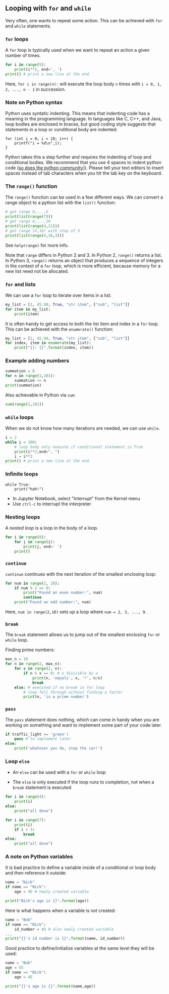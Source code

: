 ## Looping with `for` and `while`

Very often, one wants to repeat some action. This can be achieved with `for`
and `while` statements.

### `for` loops

A `for` loop is typically used when we want to repeat an action a given number
of times.

```python
for i in range(5):
    print(i**2, end=', ')
print() # print a new line at the end
```

Here, `for i in range(n):` will execute the loop body `n` times with `i = 0, 1,
2, ..., n - 1` in succession.

### Note on Python syntax

Python uses syntatic indenting.  This means that indenting code has a meaning in
the programming language.  In languages like C, C++, and Java, loop bodies are
enclosed in braces, but good coding style suggests that statements in a loop or
conditional body are indented:

```
for (int i = 0; i < 10; i++) {
    printf("i = %d\n",i);
}
```

Python takes this a step further and requires the indenting of loop and
conditional bodies.  We recommend that you use 4 spaces to indent python code
([so does the python community][py-tabs]]).
Please tell your text editors to insert spaces instead of tab characters when
you hit the tab key on the keyboard.

[py-tabs]: https://www.python.org/dev/peps/pep-0008/#tabs-or-spaces

### The `range()` function

The `range()` function can be used in a few different ways.  We can convert a
range object to a python list with the `list()` function:

```python
# get range 0,...,6
print(list(range(7)))
# get range 4,...,10
print(list(range(4,11)))
# get range [4,16) with step of 3
print(list(range(4,16,3)))
```

See `help(range)` for more info.

Note that `range` differs in Python 2 and 3.  In Python 2, `range()` returns a
list.  In Python 3, `range()` returns an object that produces a sequence of
integers in the context of a `for` loop, which is more efficient, because memory
for a new list need not be allocated.

### `for` and lists

We can use a `for` loop to iterate over items in a list:

```python
my_list = [1, 45.99, True, "str item", ["sub", "list"]]
for item in my_list:
    print(item)
```

It is often handy to get access to both the list item and index in a `for` loop.
This can be achieved with the `enumerate()` function:

```python
my_list = [1, 45.99, True, "str item", ["sub", "list"]]
for index, item in enumerate(my_list):
    print("{}: {}".format(index, item))
```

### Example adding numbers

```python
summation = 0
for n in range(1,101):
    summation += n
print(summation)
```

Also achievable in Python via `sum`:

```python
sum(range(1,101))
```

### `while` loops

When we do not know how many iterations are needed, we can use `while`.

```python
i = 2
while i < 100:
    # loop body only execute if conditional statement is True
    print(i**2,end=", ")
    i = i**2
print() # print a new line at the end
```

### Infinite loops

```
while True:
    print("hah!")
```

* In Jupyter Notebook, select "Interrupt" from the Kernel menu
* Use `ctrl-c` to interrupt the interpreter

### Nesting loops

A *nested loop* is a loop in the body of a loop.

```python
for i in range(8):
    for j in range(i):
        print(j, end=' ')
    print()
```

### `continue`

`continue` continues with the next iteration of the smallest enclosing loop:

```python
for num in range(2, 10):
    if num % 2 == 0:
        print("Found an even number:", num)
        continue
    print("Found an odd number:", num)
```

Here, `num in range(2,10)` sets up a loop where `num = 2, 3, ..., 9`.

### `break`

The `break` statement allows us to jump out of the smallest enclosing `for` or
`while` loop.

Finding prime numbers:

```python
max_n = 10
for n in range(2, max_n):
    for x in range(2, n):
        if n % x == 0: # n divisible by x
            print(n, 'equals', x, '*', n/x)
            break
    else: # executed if no break in for loop
        # loop fell through without finding a factor
        print(n, 'is a prime number')
```

### `pass`

The `pass` statement does nothing, which can come in handy when you are working
on something and want to implement some part of your code later.

```python
if traffic_light == 'green':
    pass # to implement later
else:
    print('whatever you do, stop the car!')
```

### Loop `else`

* An `else` can be used with a `for` or `while` loop

* The `else` is only executed if the loop runs to completion, not when a `break`
statement is executed

```python
for i in range(4):
    print(i)
else:
    print("all done")
```

```python
for i in range(7):
    print(i)
    if i > 3:
        break
else:
    print("all done")
```

### A note on Python variables

It is bad practice to define a variable inside of a conditional or loop body and
then reference it outside:

```py
name = "Nick"
if name == "Nick":
    age = 45 # newly created variable

print("Nick's age is {}".format(age))
```

Here is what happens when a variable is not created:

```py
name = "Bob"
if name == "Nick":
    id_number = 45 # also newly created variable
...
print("{}'s id number is {}".format(name, id_number))
```

Good practice to define/initialize variables at the same level they will be
used:

```py
name = "Bob"
age = 55
if name == "Nick":
    age = 45

print("{}'s age is {}".format(name,age))
```

